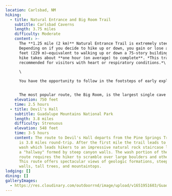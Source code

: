 ```yaml
---
location: Carlsbad, NM
hiking:
  - title: Natural Entrance and Big Room Trail
    subtitle: Carlsbad Caverns
    length: 3.75 miles
    difficulty: Moderate
    content: >-
      The **1.25 mile (2 km)** Natural Entrance Trail is extremely steep.
      Depending on if you decide to hike up or down, you gain or lose about 750
      feet (229 m)—equivalent to walking up or down a 75-story building. The
      hike takes about **one hour (on average) to complete**. *This trail is not
      recommended for visitors with heart or respiratory conditions.*\

      \

      You have the opportunity to follow in the footsteps of early explorers as you see formations like Devil's Spring, the Whale's Mouth, and Iceberg Rock.


      The most popular route, the Big Room, is the largest single cave chamber by volume in North America. This **1.25 mile (2 km) trail** is relatively flat, and will take about **1.5 hours (on average) to walk it**. Actor and comedian Will Rogers called the cavern, "The Grand Canyon with a roof over it." You will be rewarded with spectacular views, cave formations of all shapes and sizes, and a rope ladder used by explorers in 1924.
    elevation: 750 feet
    time: 2.5 hours
  - title: Devil's Hall
    subtitle: Guadalupe Mountains National Park
    length: 3.8 miles
    difficulty: Strenuous
    elevation: 548 feet
    time: 3-5 hours
    content: The route to Devil's Hall departs from the Pine Springs Trailhead and
      is 3.8 miles round-trip. After the first mile the trail leads to a rocky
      wash which leads hikers to an impressive natural rock staircase leading to
      a "hallway" formed by steep canyon walls. The wash portion of the
      route requires the hiker to scramble over large boulders and other debris.
      This route offers spectacular views of geologic formations, steep canyon
      walls, tall trees, and mountaintops.
lodging: []
dining: []
galleryImages:
  - https://res.cloudinary.com/outdoorrnd/image/upload/v1651951603/GuadalupeMountainsNP.1.jpg
---
```


